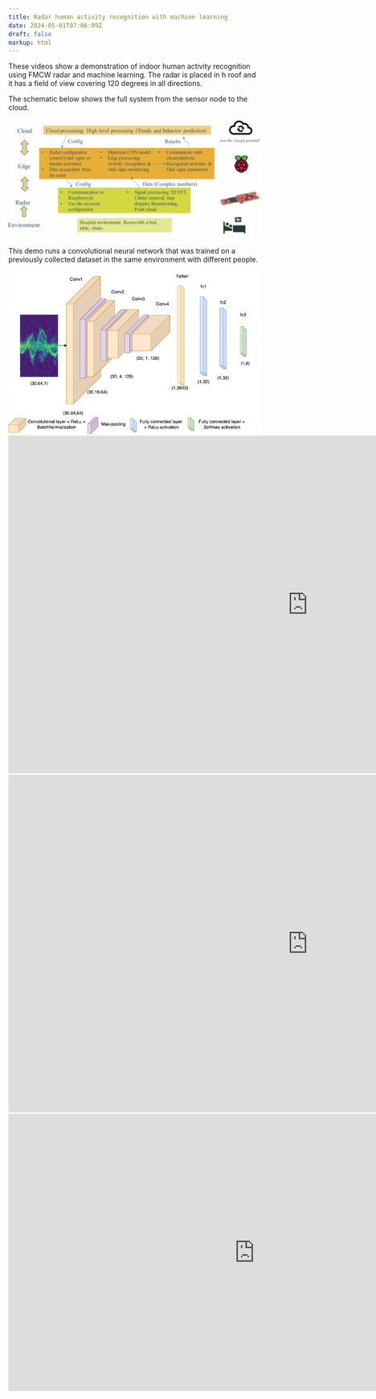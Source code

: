 ```yaml
---
title: Radar human activity recognition with machine learning
date: 2024-05-01T07:06:09Z
draft: false
markup: html
---
```


These videos show a demonstration of indoor human activity recognition using FMCW radar and machine learning. The radar is placed in h roof and it has a field of view covering 120 degrees in all directions.

The schematic below shows the full system from the sensor node to the cloud.

<img src="demo.png" alt="Demo schematic">


This demo runs a convolutional neural network that was trained on a previously collected dataset in the same environment with different people.

<img src="cnn_architecture.png" alt="Model architecture">

<iframe width="1192" height="671" src="https://www.youtube.com/embed/-NEJ6uBrJiI" title="Demonstration movie" frameborder="0" allow="accelerometer; autoplay; clipboard-write; encrypted-media; gyroscope; picture-in-picture; web-share" referrerpolicy="strict-origin-when-cross-origin" allowfullscreen></iframe>

<iframe width="1192" height="671" src="https://www.youtube.com/embed/AY_CD8Vj0Ik" title="Parallel localisation &amp; event recognition with an FMCW Radar" frameborder="0" allow="accelerometer; autoplay; clipboard-write; encrypted-media; gyroscope; picture-in-picture; web-share" referrerpolicy="strict-origin-when-cross-origin" allowfullscreen></iframe>

<iframe width="980" height="551" src="https://www.youtube.com/embed/Vi7wcmVHEV8" title="Radar GUI" frameborder="0" allow="accelerometer; autoplay; clipboard-write; encrypted-media; gyroscope; picture-in-picture; web-share" referrerpolicy="strict-origin-when-cross-origin" allowfullscreen></iframe>
